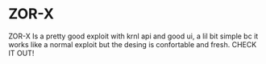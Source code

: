 # ZOR-X
ZOR-X Is a pretty good exploit with krnl api and good ui, a lil bit simple bc it works like a normal exploit but the desing is confortable and fresh.
CHECK IT OUT!
